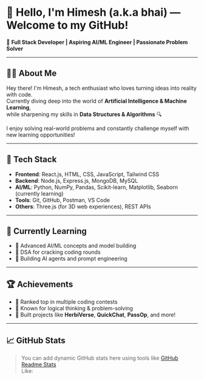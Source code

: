 # 👋 Hello, I'm Himesh (a.k.a bhai) — Welcome to my GitHub!

🚀 **Full Stack Developer | Aspiring AI/ML Engineer | Passionate Problem Solver**

---

## 👨‍💻 About Me

Hey there! I'm Himesh, a tech enthusiast who loves turning ideas into reality with code.  
Currently diving deep into the world of **Artificial Intelligence & Machine Learning**,  
while sharpening my skills in **Data Structures & Algorithms** 🔍

I enjoy solving real-world problems and constantly challenge myself with new learning opportunities!

---

## 💼 Tech Stack

- **Frontend**: React.js, HTML, CSS, JavaScript, Tailwind CSS  
- **Backend**: Node.js, Express.js, MongoDB, MySQL  
- **AI/ML**: Python, NumPy, Pandas, Scikit-learn, Matplotlib, Seaborn (currently learning)  
- **Tools**: Git, GitHub, Postman, VS Code  
- **Others**: Three.js (for 3D web experiences), REST APIs

---

## 🧠 Currently Learning

- 🤖 Advanced AI/ML concepts and model building  
- 🧮 DSA for cracking coding rounds  
- 🧠 Building AI agents and prompt engineering

---

## 🏆 Achievements

- 🥇 Ranked top in multiple coding contests  
- 🧩 Known for logical thinking & problem-solving  
- 🧪 Built projects like **HerbiVerse**, **QuickChat**, **PassOp**, and more!

---

## 📈 GitHub Stats

> You can add dynamic GitHub stats here using tools like [GitHub Readme Stats](https://github.com/anuraghazra/github-readme-stats)  
> Like:

